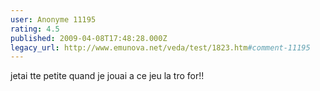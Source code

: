 ```yaml
---
user: Anonyme 11195
rating: 4.5
published: 2009-04-08T17:48:28.000Z
legacy_url: http://www.emunova.net/veda/test/1823.htm#comment-11195
---
```

jetai tte petite quand je jouai a ce jeu la tro for!!